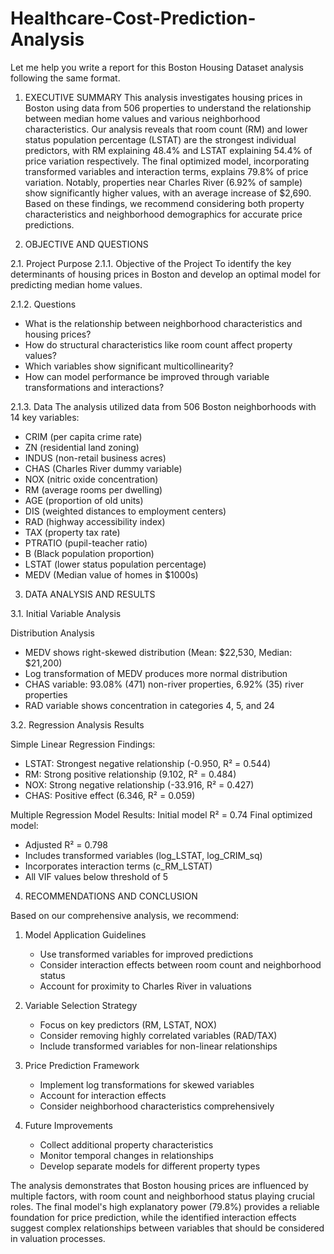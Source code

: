 # Healthcare-Cost-Prediction-Analysis

Let me help you write a report for this Boston Housing Dataset analysis following the same format.

1. EXECUTIVE SUMMARY
This analysis investigates housing prices in Boston using data from 506 properties to understand the relationship between median home values and various neighborhood characteristics. Our analysis reveals that room count (RM) and lower status population percentage (LSTAT) are the strongest individual predictors, with RM explaining 48.4% and LSTAT explaining 54.4% of price variation respectively. The final optimized model, incorporating transformed variables and interaction terms, explains 79.8% of price variation. Notably, properties near Charles River (6.92% of sample) show significantly higher values, with an average increase of $2,690. Based on these findings, we recommend considering both property characteristics and neighborhood demographics for accurate price predictions.

2. OBJECTIVE AND QUESTIONS

2.1. Project Purpose
2.1.1. Objective of the Project
To identify the key determinants of housing prices in Boston and develop an optimal model for predicting median home values.

2.1.2. Questions
- What is the relationship between neighborhood characteristics and housing prices?
- How do structural characteristics like room count affect property values?
- Which variables show significant multicollinearity?
- How can model performance be improved through variable transformations and interactions?

2.1.3. Data
The analysis utilized data from 506 Boston neighborhoods with 14 key variables:
- CRIM (per capita crime rate)
- ZN (residential land zoning)
- INDUS (non-retail business acres)
- CHAS (Charles River dummy variable)
- NOX (nitric oxide concentration)
- RM (average rooms per dwelling)
- AGE (proportion of old units)
- DIS (weighted distances to employment centers)
- RAD (highway accessibility index)
- TAX (property tax rate)
- PTRATIO (pupil-teacher ratio)
- B (Black population proportion)
- LSTAT (lower status population percentage)
- MEDV (Median value of homes in $1000s)

3. DATA ANALYSIS AND RESULTS

3.1. Initial Variable Analysis

Distribution Analysis
- MEDV shows right-skewed distribution (Mean: $22,530, Median: $21,200)
- Log transformation of MEDV produces more normal distribution
- CHAS variable: 93.08% (471) non-river properties, 6.92% (35) river properties
- RAD variable shows concentration in categories 4, 5, and 24

3.2. Regression Analysis Results

Simple Linear Regression Findings:
- LSTAT: Strongest negative relationship (-0.950, R² = 0.544)
- RM: Strong positive relationship (9.102, R² = 0.484)
- NOX: Strong negative relationship (-33.916, R² = 0.427)
- CHAS: Positive effect (6.346, R² = 0.059)

Multiple Regression Model Results:
Initial model R² = 0.74
Final optimized model:
- Adjusted R² = 0.798
- Includes transformed variables (log_LSTAT, log_CRIM_sq)
- Incorporates interaction terms (c_RM_LSTAT)
- All VIF values below threshold of 5

4. RECOMMENDATIONS AND CONCLUSION

Based on our comprehensive analysis, we recommend:

1. Model Application Guidelines
   - Use transformed variables for improved predictions
   - Consider interaction effects between room count and neighborhood status
   - Account for proximity to Charles River in valuations

2. Variable Selection Strategy
   - Focus on key predictors (RM, LSTAT, NOX)
   - Consider removing highly correlated variables (RAD/TAX)
   - Include transformed variables for non-linear relationships

3. Price Prediction Framework
   - Implement log transformations for skewed variables
   - Account for interaction effects
   - Consider neighborhood characteristics comprehensively

4. Future Improvements
   - Collect additional property characteristics
   - Monitor temporal changes in relationships
   - Develop separate models for different property types

The analysis demonstrates that Boston housing prices are influenced by multiple factors, with room count and neighborhood status playing crucial roles. The final model's high explanatory power (79.8%) provides a reliable foundation for price prediction, while the identified interaction effects suggest complex relationships between variables that should be considered in valuation processes.
